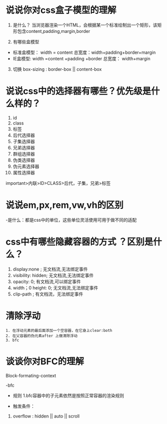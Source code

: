 # 说说你对css盒子模型的理解

1. 是什么？
当浏览器渲染一个HTML，会根据某一个标准绘制出一个矩形，该矩形包含content,padding,margin,border

2. 有哪些盒模型
 - 标准盒模型： width = content
               总宽度：width+padding+border+margin
 - IE盒模型: width =content +padding +border
               总宽度： width+margin
3. 切换
   box-sizing : border-box || content-box


# 说说css中的选择器有哪些？优先级是什么样的？
1. id
2. class
3. 标签
4. 后代选择器
5. 子集选择器
6. 兄弟选择器
7. 群组选择器
8. 伪类选择器
9. 伪元素选择器
10. 属性选择器

important>内联>ID>CLASS>后代，子集，兄弟>标签

# 说说em,px,rem,vw,vh的区别
 -是什么：都是css中的单位，这些单位灵活使用可用于做不同的适配

 # css中有哪些隐藏容器的方式 ？区别是什么？

 1. display:none ;   无文档流,无法绑定事件
 2. visibility: hidden;  无文档流,无法绑定事件
 3. opacity: 0;         有文档流,可以绑定事件
 4. width；0 height: 0;  无文档流,无法绑定事件
 5. clip-path ;       有文档流，无法绑定事件


# 清除浮动
    1. 在浮动元素的最后面添加一个空容器，在它身上clear:both
    2. 在父容器的伪元素after 上做清除浮动
    3. bfc


 # 谈谈你对BFC的理解
 Block-formating-context
 
 -bfc

 - 规则
   1.bfc容器中的子元素依然是按照正常容器的渲染规则


 - 触发条件：
 1. overflow : hidden || auto || scroll 
